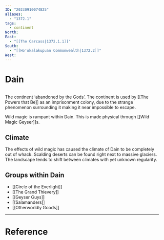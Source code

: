 ```yaml
---
ID: "20230910074825"
aliases:
  - "1372.1"
tags:
  - continent
North: 
East:
  - "[[The Carcass|1372.1.1]]"
South:
  - "[[Ho'okalakupuan Commonwealth|1372.2]]"
West:
---
```

# Dain

```toc
```

The continent ‘abandoned by the Gods’. The continent is used by [[The Powers that Be]] as an imprisonment colony, due to the strange phenomenon surrounding it making it near impossible to escape.

Wild magic is rampant within Dain. This is made physical through [[Wild Magic Geyser]]s.

## Climate

The effects of wild magic has caused the climate of Dain to be completely out of whack. Scalding deserts can be found right next to massive glaciers. The landscape tends to shift between climates with yet unknown regularity.

## Groups within Dain

- [[Circle of the Everlight]]
- [[The Grand Thievery]]
- [[Geyser Guys]]
- [[Salamanders]]
- [[Otherworldly Goods]]

---

# Reference
